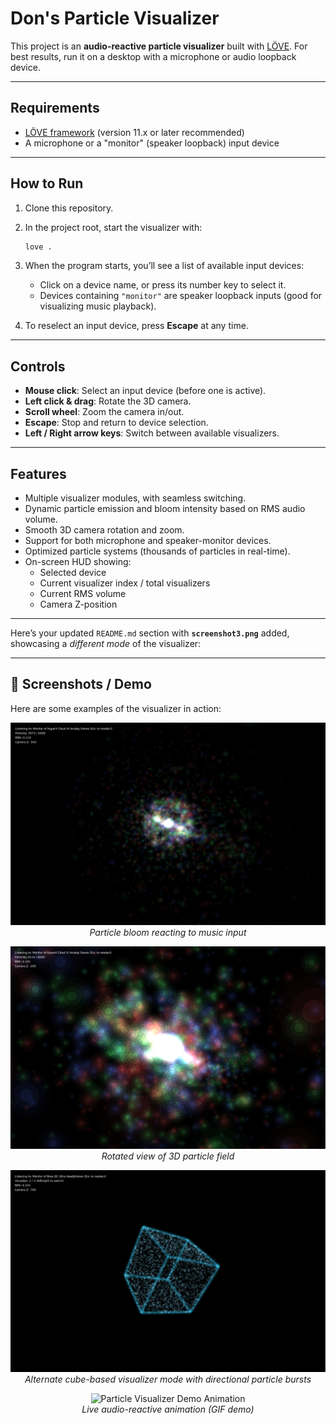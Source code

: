 # Don's Particle Visualizer

This project is an **audio-reactive particle visualizer** built with [LÖVE](https://love2d.org/).
For best results, run it on a desktop with a microphone or audio loopback device.

---

## Requirements

* [LÖVE framework](https://love2d.org/) (version 11.x or later recommended)
* A microphone or a "monitor" (speaker loopback) input device

---

## How to Run

1. Clone this repository.

2. In the project root, start the visualizer with:

   ```bash
   love .
   ```

3. When the program starts, you’ll see a list of available input devices:

   * Click on a device name, or press its number key to select it.
   * Devices containing `"monitor"` are speaker loopback inputs (good for visualizing music playback).

4. To reselect an input device, press **Escape** at any time.

---

## Controls

* **Mouse click**: Select an input device (before one is active).
* **Left click & drag**: Rotate the 3D camera.
* **Scroll wheel**: Zoom the camera in/out.
* **Escape**: Stop and return to device selection.
* **Left / Right arrow keys**: Switch between available visualizers.

---

## Features

* Multiple visualizer modules, with seamless switching.
* Dynamic particle emission and bloom intensity based on RMS audio volume.
* Smooth 3D camera rotation and zoom.
* Support for both microphone and speaker-monitor devices.
* Optimized particle systems (thousands of particles in real-time).
* On-screen HUD showing:
  * Selected device
  * Current visualizer index / total visualizers
  * Current RMS volume
  * Camera Z-position

---

Here’s your updated `README.md` section with **`screenshot3.png`** added, showcasing a *different mode* of the visualizer:

---

## 📸 Screenshots / Demo

Here are some examples of the visualizer in action:

<p align="center">
  <img src="docs/screenshot1.png" alt="Particle Visualizer Screenshot 1" width="600"/><br/>
  <em>Particle bloom reacting to music input</em>
</p>

<p align="center">
  <img src="docs/screenshot2.png" alt="Particle Visualizer Screenshot 2" width="600"/><br/>
  <em>Rotated view of 3D particle field</em>
</p>

<p align="center">
  <img src="docs/screenshot3.png" alt="Particle Visualizer Screenshot 3" width="600"/><br/>
  <em>Alternate cube-based visualizer mode with directional particle bursts</em>
</p>

<p align="center">
  <img src="docs/demo.gif" alt="Particle Visualizer Demo Animation" width="600"/><br/>
  <em>Live audio-reactive animation (GIF demo)</em>
</p>